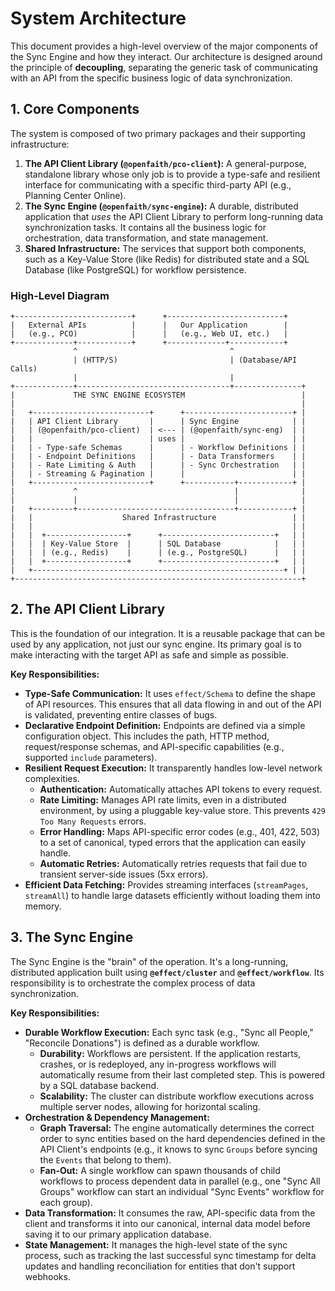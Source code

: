 # System Architecture

This document provides a high-level overview of the major components of the Sync Engine and how they interact. Our architecture is designed around the principle of **decoupling**, separating the generic task of communicating with an API from the specific business logic of data synchronization.

## 1. Core Components

The system is composed of two primary packages and their supporting infrastructure:

1.  **The API Client Library (`@openfaith/pco-client`):** A general-purpose, standalone library whose only job is to provide a type-safe and resilient interface for communicating with a specific third-party API (e.g., Planning Center Online).
2.  **The Sync Engine (`@openfaith/sync-engine`):** A durable, distributed application that *uses* the API Client Library to perform long-running data synchronization tasks. It contains all the business logic for orchestration, data transformation, and state management.
3.  **Shared Infrastructure:** The services that support both components, such as a Key-Value Store (like Redis) for distributed state and a SQL Database (like PostgreSQL) for workflow persistence.

### High-Level Diagram

```
+--------------------------+      +--------------------------+
|   External APIs          |      |   Our Application        |
|   (e.g., PCO)            |      |   (e.g., Web UI, etc.)   |
+-------------+------------+      +-------------+------------+
              ^                                  ^
              | (HTTP/S)                         | (Database/API Calls)
              |                                  |
+-------------+----------------------------------+---------------+
|             THE SYNC ENGINE ECOSYSTEM                          |
|                                                                |
|   +--------------------------+      +------------------------+ |
|   | API Client Library       |      | Sync Engine            | |
|   | (@openfaith/pco-client)  | <--- | (@openfaith/sync-eng)  | |
|   |                          | uses |                        | |
|   | - Type-safe Schemas      |      | - Workflow Definitions | |
|   | - Endpoint Definitions   |      | - Data Transformers    | |
|   | - Rate Limiting & Auth   |      | - Sync Orchestration   | |
|   | - Streaming & Pagination |      |                        | |
|   +--------------------------+      +-----------+------------+ |
|             ^                                   |              |
|             |                                   |              |
|   +---------+-----------------------------------+------------+ |
|   |                    Shared Infrastructure                 | |
|   |                                                          | |
|   |  +------------------+      +-------------------------+   | |
|   |  | Key-Value Store  |      | SQL Database            |   | |
|   |  | (e.g., Redis)    |      | (e.g., PostgreSQL)      |   | |
|   |  +------------------+      +-------------------------+   | |
|   +--------------------------------------------------------+ | |
+----------------------------------------------------------------+
```

## 2. The API Client Library

This is the foundation of our integration. It is a reusable package that can be used by any application, not just our sync engine. Its primary goal is to make interacting with the target API as safe and simple as possible.

**Key Responsibilities:**

*   **Type-Safe Communication:** It uses `effect/Schema` to define the shape of API resources. This ensures that all data flowing in and out of the API is validated, preventing entire classes of bugs.
*   **Declarative Endpoint Definition:** Endpoints are defined via a simple configuration object. This includes the path, HTTP method, request/response schemas, and API-specific capabilities (e.g., supported `include` parameters).
*   **Resilient Request Execution:** It transparently handles low-level network complexities.
    *   **Authentication:** Automatically attaches API tokens to every request.
    *   **Rate Limiting:** Manages API rate limits, even in a distributed environment, by using a pluggable key-value store. This prevents `429 Too Many Requests` errors.
    *   **Error Handling:** Maps API-specific error codes (e.g., 401, 422, 503) to a set of canonical, typed errors that the application can easily handle.
    *   **Automatic Retries:** Automatically retries requests that fail due to transient server-side issues (5xx errors).
*   **Efficient Data Fetching:** Provides streaming interfaces (`streamPages`, `streamAll`) to handle large datasets efficiently without loading them into memory.

## 3. The Sync Engine

The Sync Engine is the "brain" of the operation. It's a long-running, distributed application built using **`@effect/cluster`** and **`@effect/workflow`**. Its responsibility is to orchestrate the complex process of data synchronization.

**Key Responsibilities:**

*   **Durable Workflow Execution:** Each sync task (e.g., "Sync all People," "Reconcile Donations") is defined as a durable workflow.
    *   **Durability:** Workflows are persistent. If the application restarts, crashes, or is redeployed, any in-progress workflows will automatically resume from their last completed step. This is powered by a SQL database backend.
    *   **Scalability:** The cluster can distribute workflow executions across multiple server nodes, allowing for horizontal scaling.
*   **Orchestration & Dependency Management:**
    *   **Graph Traversal:** The engine automatically determines the correct order to sync entities based on the hard dependencies defined in the API Client's endpoints (e.g., it knows to sync `Groups` before syncing the `Events` that belong to them).
    *   **Fan-Out:** A single workflow can spawn thousands of child workflows to process dependent data in parallel (e.g., one "Sync All Groups" workflow can start an individual "Sync Events" workflow for each group).
*   **Data Transformation:** It consumes the raw, API-specific data from the client and transforms it into our canonical, internal data model before saving it to our primary application database.
*   **State Management:** It manages the high-level state of the sync process, such as tracking the last successful sync timestamp for delta updates and handling reconciliation for entities that don't support webhooks.